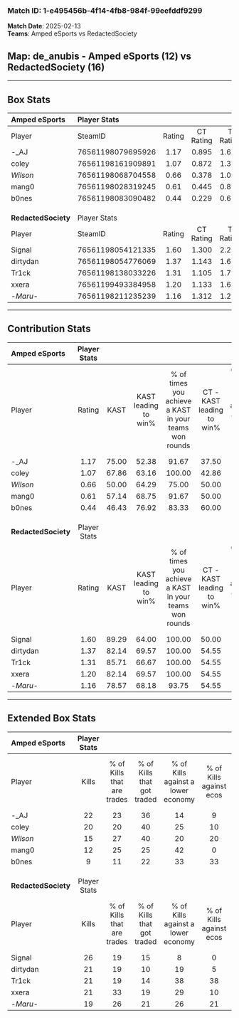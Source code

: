 ### Match ID: 1-e495456b-4f14-4fb8-984f-99eefddf9299  
**Match Date**: 2025-02-13  
**Teams**: Amped eSports vs RedactedSociety  

## **Map**: de_anubis - Amped eSports (12) vs RedactedSociety (16)  
---  

## Box Stats  

| **Amped eSports**   | Player Stats      |        |           |          |       |       |       |         |        |      |     |
| :- | :- | :-: | :-: | :-: | :-: | :-: | :-: | :-: | :-: | :-: | :-: |
| Player              | SteamID           | Rating | CT Rating | T Rating | KAST  |  ADR  | Kills | Assists | Deaths | K/D  | HS% |
| -_AJ                | 76561198079695926 |  1.17  |   0.895   |  1.693   | 75.00 | 89.1  |  22   |    5    |   22   | 1.00 | 59  |
| coley               | 76561198161909891 |  1.07  |   0.872   |  1.383   | 67.86 | 90.4  |  20   |    7    |   22   | 0.91 | 60  |
| _Wilson_            | 76561198068704558 |  0.66  |   0.378   |  1.016   | 50.00 | 65.2  |  15   |    6    |   24   | 0.63 | 60  |
| mang0               | 76561198028319245 |  0.61  |   0.445   |  0.857   | 57.14 | 51.3  |  12   |    4    |   22   | 0.55 | 58  |
| b0nes               | 76561198083090482 |  0.44  |   0.229   |  0.692   | 46.43 | 36.0  |   9   |    2    |   19   | 0.47 | 77  |
|                     |                   |        |           |          |       |       |       |         |        |      |     |
|                     |                   |        |           |          |       |       |       |         |        |      |     |
|                     |                   |        |           |          |       |       |       |         |        |      |     |
| **RedactedSociety** | Player Stats      |        |           |          |       |       |       |         |        |      |     |
| Player              | SteamID           | Rating | CT Rating | T Rating | KAST  |  ADR  | Kills | Assists | Deaths | K/D  | HS% |
| Signal              | 76561198054121335 |  1.60  |   1.300   |  2.204   | 89.29 | 104.8 |  26   |   10    |   15   | 1.73 | 26  |
| dirtydan            | 76561198054776069 |  1.37  |   1.143   |  1.626   | 82.14 | 84.0  |  21   |    5    |   12   | 1.75 | 23  |
| Tr1ck               | 76561198138033226 |  1.31  |   1.105   |  1.754   | 85.71 | 79.5  |  21   |    7    |   16   | 1.31 | 42  |
| xxera               | 76561199493384958 |  1.20  |   1.133   |  1.679   | 82.14 | 74.3  |  21   |    3    |   19   | 1.11 | 33  |
| -_Maru_-            | 76561198211235239 |  1.16  |   1.312   |  1.226   | 78.57 | 70.9  |  19   |    9    |   17   | 1.12 | 57  |
---  

## Contribution Stats  

| **Amped eSports**   | Player Stats |       |                      |                                                        |                           |                                                             |                          |                                                            |
| :- | :-: | :-: | :-: | :-: | :-: | :-: | :-: | :-: |
| Player              |    Rating    | KAST  | KAST leading to win% | % of times you achieve a KAST in your teams won rounds | CT - KAST leading to win% | CT - % of times you achieve a KAST in your teams won rounds | T - KAST leading to win% | T - % of times you achieve a KAST in your teams won rounds |
| -_AJ                |     1.17     | 75.00 |        52.38         |                         91.67                          |           37.50           |                           100.00                            |          61.54           |                           88.89                            |
| coley               |     1.07     | 67.86 |        63.16         |                         100.00                         |           42.86           |                           100.00                            |          75.00           |                           100.00                           |
| _Wilson_            |     0.66     | 50.00 |        64.29         |                         75.00                          |           50.00           |                           100.00                            |          75.00           |                           66.67                            |
| mang0               |     0.61     | 57.14 |        68.75         |                         91.67                          |           50.00           |                           100.00                            |          80.00           |                           88.89                            |
| b0nes               |     0.44     | 46.43 |        76.92         |                         83.33                          |           60.00           |                           100.00                            |          87.50           |                           77.78                            |
|                     |              |       |                      |                                                        |                           |                                                             |                          |                                                            |
|                     |              |       |                      |                                                        |                           |                                                             |                          |                                                            |
|                     |              |       |                      |                                                        |                           |                                                             |                          |                                                            |
| **RedactedSociety** | Player Stats |       |                      |                                                        |                           |                                                             |                          |                                                            |
| Player              |    Rating    | KAST  | KAST leading to win% | % of times you achieve a KAST in your teams won rounds | CT - KAST leading to win% | CT - % of times you achieve a KAST in your teams won rounds | T - KAST leading to win% | T - % of times you achieve a KAST in your teams won rounds |
| Signal              |     1.60     | 89.29 |        64.00         |                         100.00                         |           50.00           |                           100.00                            |          76.92           |                           100.00                           |
| dirtydan            |     1.37     | 82.14 |        69.57         |                         100.00                         |           54.55           |                           100.00                            |          83.33           |                           100.00                           |
| Tr1ck               |     1.31     | 85.71 |        66.67         |                         100.00                         |           54.55           |                           100.00                            |          76.92           |                           100.00                           |
| xxera               |     1.20     | 82.14 |        69.57         |                         100.00                         |           54.55           |                           100.00                            |          83.33           |                           100.00                           |
| -_Maru_-            |     1.16     | 78.57 |        68.18         |                         93.75                          |           54.55           |                           100.00                            |          81.82           |                           90.00                            |
---  

## Extended Box Stats  

| **Amped eSports**   | Player Stats |                            |                            |                                    |                         |                              |                                 |        |                             |                                     |                          |                               |                            |
| :- | :-: | :-: | :-: | :-: | :-: | :-: | :-: | :-: | :-: | :-: | :-: | :-: | :-: |
| Player              |    Kills     | % of Kills that are trades | % of Kills that got traded | % of Kills against a lower economy | % of Kills against ecos | % of Kills that are flawless | % of Kills that are close duels | Deaths | % of Deaths that get traded | % of Deaths against a lower economy | % of Deaths against ecos | % of Deaths that are flawless | % of Deaths that are close |
| -_AJ                |      22      |             23             |             36             |                 14                 |            9            |              55              |                5                |   22   |             18              |                 18                  |            5             |              55               |             5              |
| coley               |      20      |             20             |             40             |                 25                 |           10            |              65              |               10                |   22   |             18              |                 14                  |            5             |              50               |             5              |
| _Wilson_            |      15      |             27             |             40             |                 20                 |           20            |              53              |                7                |   24   |             13              |                 13                  |            0             |              58               |             8              |
| mang0               |      12      |             25             |             25             |                 42                 |            0            |              58              |                8                |   22   |             18              |                  9                  |            0             |              77               |             5              |
| b0nes               |      9       |             11             |             22             |                 33                 |           33            |              67              |                0                |   19   |             11              |                 11                  |            0             |              84               |             5              |
|                     |              |                            |                            |                                    |                         |                              |                                 |        |                             |                                     |                          |                               |                            |
|                     |              |                            |                            |                                    |                         |                              |                                 |        |                             |                                     |                          |                               |                            |
|                     |              |                            |                            |                                    |                         |                              |                                 |        |                             |                                     |                          |                               |                            |
| **RedactedSociety** | Player Stats |                            |                            |                                    |                         |                              |                                 |        |                             |                                     |                          |                               |                            |
| Player              |    Kills     | % of Kills that are trades | % of Kills that got traded | % of Kills against a lower economy | % of Kills against ecos | % of Kills that are flawless | % of Kills that are close duels | Deaths | % of Deaths that get traded | % of Deaths against a lower economy | % of Deaths against ecos | % of Deaths that are flawless | % of Deaths that are close |
| Signal              |      26      |             19             |             15             |                 8                  |            0            |              77              |                0                |   15   |             40              |                 13                  |            7             |              53               |             7              |
| dirtydan            |      21      |             19             |             10             |                 19                 |            5            |              52              |               10                |   12   |              0              |                  8                  |            8             |              67               |             0              |
| Tr1ck               |      21      |             19             |             14             |                 38                 |           38            |              62              |               10                |   16   |             31              |                  6                  |            6             |              63               |             13             |
| xxera               |      21      |             33             |             19             |                 29                 |           10            |              62              |               10                |   19   |             53              |                  0                  |            0             |              47               |             5              |
| -_Maru_-            |      19      |             26             |             21             |                 26                 |           21            |              63              |                0                |   17   |             35              |                  6                  |            0             |              65               |             6              |
